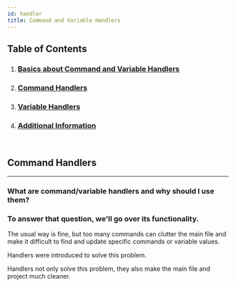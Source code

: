 ```yaml
---
id: handler
title: Command and Variable Handlers
---
```


## Table of Contents
1. ### [Basics about Command and Variable Handlers](1)
2. ### [Command Handlers]()
3. ### [Variable Handlers]()
4. ### [Additional Information]()
  
&nbsp;

## Command Handlers

--- 

### What are **command**/**variable handlers** and why should I use them?
### To answer that question, we'll go over its functionality.

The usual way is fine, but too many commands can clutter the main file and make it difficult to find and update specific commands or variable values.

Handlers were introduced to solve this problem.

Handlers not only solve this problem, they also make the main file and project much cleaner.






[1]: "#what-are-**command**/**variable-handlers**-and-why-should-i-use-them?"


